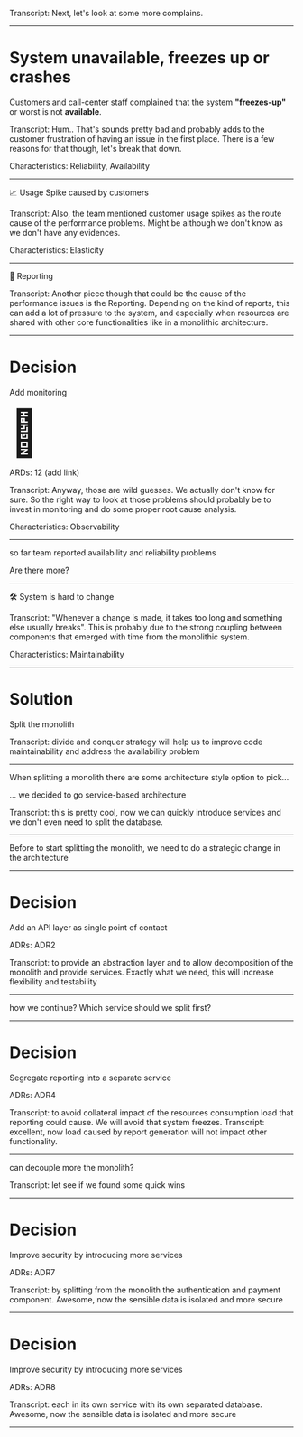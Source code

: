 Transcript:
Next, let's look at some more complains.

---
# System unavailable, freezes up or crashes

Customers and call-center staff complained that the system **"freezes-up"** or worst is not **available**.

Transcript:
Hum.. That's sounds pretty bad and probably adds to the customer frustration of having an issue in the first place.
There is a few reasons for that though, let's break that down.

Characteristics: Reliability, Availability

---

📈 Usage Spike caused by customers

Transcript:
Also, the team mentioned customer usage spikes as the route cause of the performance problems. Might be although we don't know as we don't have any evidences.

Characteristics: Elasticity

---

📝 Reporting

Transcript:
Another piece though that could be the cause of the performance issues is the Reporting. Depending on the kind of reports, this can add a lot of pressure to the system, and especially when resources are shared with other core functionalities like in a monolithic architecture. 

___

# Decision
 
Add monitoring

<span style="font-size: 80px">🧐</span>

ARDs: 12 (add link)

Transcript:
Anyway, those are wild guesses. We actually don't know for sure. So the right way to look at those problems should probably be to invest in monitoring and do some proper root cause analysis.

Characteristics: Observability

---

so far team reported availability and reliability problems

Are there more?

---

🛠 System is hard to change

Transcript: "Whenever a change is made, it takes too long and something else usually breaks". This is probably due to the strong coupling between components that emerged with time from the monolithic system.

Characteristics: Maintainability

---

# Solution

Split the monolith

Transcript: divide and conquer strategy will help us to improve code maintainability and address the availability problem     

---

When splitting a monolith there are some architecture style option to pick...

... we decided to go service-based architecture 

Transcript: this is pretty cool, now we can quickly introduce services and we don't even need to split the database. 

---

Before to start splitting the monolith, we need to do a strategic change in the architecture

--- 

# Decision

Add an API layer as single point of contact 

ADRs: ADR2

Transcript: to provide an abstraction layer and to allow decomposition of the monolith and provide services. Exactly what we need, this will increase flexibility and testability

--- 

how we continue? Which service should we split first?

--- 
# Decision

Segregate reporting into a separate service

ADRs: ADR4

Transcript: to avoid collateral impact of the resources consumption load that reporting could cause. We will avoid that system freezes. Transcript: excellent, now load caused by report generation will not impact other functionality.  

---

can decouple more the monolith?

Transcript: let see if we found some quick wins

---

# Decision

Improve security by introducing more services

ADRs: ADR7
 
Transcript: by splitting from the monolith the authentication and payment component. Awesome, now the sensible data is isolated and more secure   

___

# Decision

Improve security by introducing more services

ADRs: ADR8

Transcript: each in its own service with its own separated database. Awesome, now the sensible data is isolated and more secure   

---
